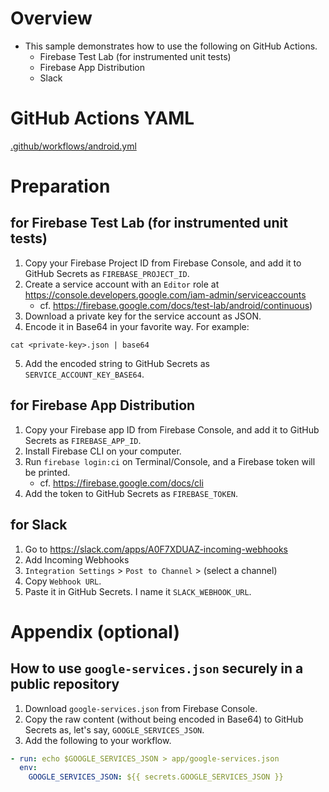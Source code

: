 # Overview
* This sample demonstrates how to use the following on GitHub Actions.
  * Firebase Test Lab (for instrumented unit tests)
  * Firebase App Distribution
  * Slack

# GitHub Actions YAML
[.github/workflows/android.yml](.github/workflows/android.yml)

# Preparation
## for Firebase Test Lab (for instrumented unit tests)
1. Copy your Firebase Project ID from Firebase Console, and add it to GitHub Secrets as `FIREBASE_PROJECT_ID`.
2. Create a service account with an `Editor` role at https://console.developers.google.com/iam-admin/serviceaccounts
    * cf. https://firebase.google.com/docs/test-lab/android/continuous)
3. Download a private key for the service account as JSON.
4. Encode it in Base64 in your favorite way. For example:
```shell
cat <private-key>.json | base64
```
5. Add the encoded string to GitHub Secrets as `SERVICE_ACCOUNT_KEY_BASE64`.

## for Firebase App Distribution
1. Copy your Firebase app ID from Firebase Console, and add it to GitHub Secrets as `FIREBASE_APP_ID`.
2. Install Firebase CLI on your computer.
3. Run `firebase login:ci` on Terminal/Console, and a Firebase token will be printed.
    * cf. https://firebase.google.com/docs/cli
4. Add the token to GitHub Secrets as `FIREBASE_TOKEN`.

## for Slack
1. Go to https://slack.com/apps/A0F7XDUAZ-incoming-webhooks
2. Add Incoming Webhooks
3. `Integration Settings` > `Post to Channel` > (select a channel)
4. Copy `Webhook URL`.
5. Paste it in GitHub Secrets. I name it `SLACK_WEBHOOK_URL`.

# Appendix (optional)
## How to use `google-services.json` securely in a public repository
1. Download `google-services.json` from Firebase Console.
2. Copy the raw content (without being encoded in Base64) to GitHub Secrets as, let's say, `GOOGLE_SERVICES_JSON`.
3. Add the following to your workflow.
```yaml
- run: echo $GOOGLE_SERVICES_JSON > app/google-services.json
  env:
    GOOGLE_SERVICES_JSON: ${{ secrets.GOOGLE_SERVICES_JSON }}
```
